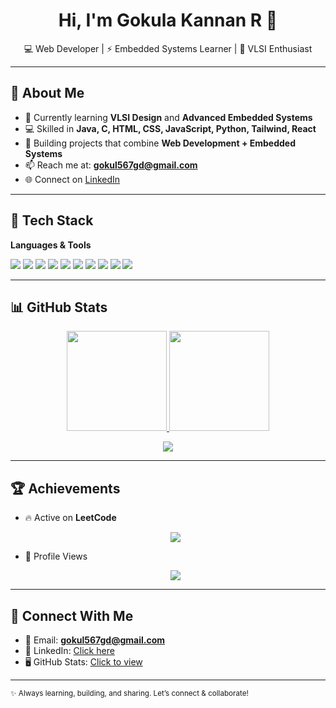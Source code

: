 <!-- Gokula Kannan R | GitHub Profile README -->

<h1 align="center">Hi, I'm Gokula Kannan R 👋</h1>
<p align="center">
  💻 Web Developer | ⚡ Embedded Systems Learner | 🔬 VLSI Enthusiast  
</p>

---

## 🚀 About Me
- 🌱 Currently learning **VLSI Design** and **Advanced Embedded Systems**  
- 💻 Skilled in **Java, C, HTML, CSS, JavaScript, Python, Tailwind, React**  
- 🔭 Building projects that combine **Web Development + Embedded Systems**  
- 📫 Reach me at: **gokul567gd@gmail.com**  
- 🌐 Connect on [LinkedIn](https://www.linkedin.com/in/your-link-here)  

---

## 🧰 Tech Stack
**Languages & Tools**  
<p>
  <img src="https://img.shields.io/badge/Java-007396?logo=java&logoColor=white" />
  <img src="https://img.shields.io/badge/C-00599C?logo=c&logoColor=white" />
  <img src="https://img.shields.io/badge/HTML5-E34F26?logo=html5&logoColor=white" />
  <img src="https://img.shields.io/badge/CSS3-1572B6?logo=css3&logoColor=white" />
  <img src="https://img.shields.io/badge/JavaScript-F7DF1E?logo=javascript&logoColor=black" />
  <img src="https://img.shields.io/badge/Python-3776AB?logo=python&logoColor=white" />
  <img src="https://img.shields.io/badge/Tailwind_CSS-38B2AC?logo=tailwind-css&logoColor=white" />
  <img src="https://img.shields.io/badge/React-61DAFB?logo=react&logoColor=black" />
  <img src="https://img.shields.io/badge/Embedded%20Systems-blue?logo=espressif&logoColor=white" />
  <img src="https://img.shields.io/badge/VLSI-6A1B9A?logo=semiconductor&logoColor=white" />
</p>

---

## 📊 GitHub Stats
<p align="center">
  <a href="https://github.com/Gokul585">
    <img height="160" src="https://github-readme-stats.vercel.app/api?username=Gokul585&show_icons=true&count_private=true&theme=radical" />
  </a>
  <a href="https://github.com/your-username">
    <img height="160" src="https://github-readme-stats.vercel.app/api/top-langs/?username=your-username&layout=compact&theme=radical" />
  </a>
</p>

<p align="center">
  <a href="https://github.com/your-username">
    <img src="https://github-readme-streak-stats.herokuapp.com?user=your-username&theme=radical" />
  </a>
</p>

---

## 🏆 Achievements
- 🔥 Active on **LeetCode**  
  <p align="center">
    <img src="https://leetcard.jacoblin.cool/your-leetcode-username?ext=heatmap" />
  </p>

- 👀 Profile Views  
  <p align="center">
    <img src="https://komarev.com/ghpvc/?username=your-username&style=for-the-badge&color=blue" />
  </p>

---

## 🔗 Connect With Me
- 📧 Email: **gokul567gd@gmail.com**  
- 💼 LinkedIn: [Click here](https://www.linkedin.com/in/your-link-here)  
- 🖥️ GitHub Stats: [Click to view](https://github.com/your-username)  

---

<sub>✨ Always learning, building, and sharing. Let’s connect & collaborate!</sub>
